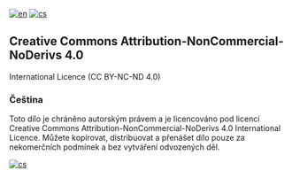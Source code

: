 [![en](https://img.shields.io/badge/lang-en-red.svg)](https://github.com/PepikVaio/reMarkable_Diacritics_CS/tree/main?tab=License-1-ov-file)
[![cs](https://img.shields.io/badge/lang-cs-springgreen.svg)](https://github.com/PepikVaio/reMarkable_Diacritics_CS/blob/main/.github/LICENSE.cs.md)


## Creative Commons Attribution-NonCommercial-NoDerivs 4.0
International Licence (CC BY-NC-ND 4.0)

### Čeština
Toto dílo je chráněno autorským právem a je licencováno pod licencí Creative Commons Attribution-NonCommercial-NoDerivs 4.0 International Licence. Můžete kopírovat, distribuovat a přenášet dílo pouze za nekomerčních podmínek a bez vytváření odvozených děl.

[![cs](https://img.shields.io/badge/details-cs-springgreen.svg)](https://creativecommons.org/licenses/by-nc-nd/4.0/deed.cs)

